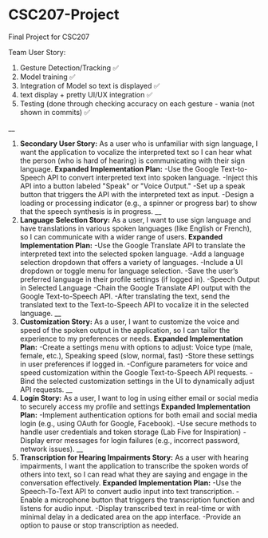 # CSC207-Project
Final Project for CSC207

Team User Story:
1. Gesture Detection/Tracking ✅
2. Model training ✅
3. Integration of Model so text is displayed ✅
4. text display + pretty UI/UX integration ✅
5. Testing (done through checking accuracy on each gesture - wania (not shown in commits) ✅

__
1. **Secondary User Story:** As a user who is unfamiliar with sign language, I want the application to vocalize the interpreted text so I can hear what the person (who is hard of hearing) is communicating with their sign language.
**Expanded Implementation Plan:**
-Use the Google Text-to-Speech API to convert interpreted text into spoken language.
-Inject this API into a button labeled "Speak" or "Voice Output."
-Set up a speak button that triggers the API with the interpreted text as input.
-Design a loading or processing indicator (e.g., a spinner or progress bar) to show that the speech synthesis is in progress.
__
2. **Language Selection Story:** As a user, I want to use sign language and have translations in various spoken languages (like English or French), so I can communicate with a wider range of users.
**Expanded Implementation Plan:**
-Use the Google Translate API to translate the interpreted text into the selected spoken language.
-Add a language selection dropdown that offers a variety of languages.
-Include a UI dropdown or toggle menu for language selection.
-Save the user’s preferred language in their profile settings (if logged in).
-Speech Output in Selected Language
-Chain the Google Translate API output with the Google Text-to-Speech API.
-After translating the text, send the translated text to the Text-to-Speech API to vocalize it in the selected language.
__
3. **Customization Story:** As a user, I want to customize the voice and speed of the spoken output in the application, so I can tailor the experience to my preferences or needs.
**Expanded Implementation Plan:**
-Create a settings menu with options to adjust: Voice type (male, female, etc.), Speaking speed (slow, normal, fast)
-Store these settings in user preferences if logged in.
-Configure parameters for voice and speed customization within the Google Text-to-Speech API requests.
-Bind the selected customization settings in the UI to dynamically adjust API requests.
__
4. **Login Story:** As a user, I want to log in using either email or social media to securely access my profile and settings
**Expanded Implementation Plan:**
-Implement authentication options for both email and social media login (e.g., using OAuth for Google, Facebook).
-Use secure methods to handle user credentials and token storage (Lab Five for Inspiration)
-Display error messages for login failures (e.g., incorrect password, network issues).
__
5. **Transcription for Hearing Impairments Story:** As a user with hearing impairments, I want the application to transcribe the spoken words of others into text, so I can read what they are saying and engage in the conversation effectively.
**Expanded Implementation Plan:**
-Use the Speech-To-Text API to convert audio input into text transcription.
-Enable a microphone button that triggers the transcription function and listens for audio input.
-Display transcribed text in real-time or with minimal delay in a dedicated area on the app interface.
-Provide an option to pause or stop transcription as needed.
